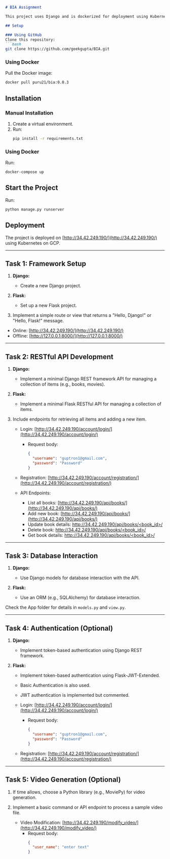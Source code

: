 
```markdown
# BIA Assignment

This project uses Django and is dockerized for deployment using Kubernetes on Google Cloud Platform (GCP).

## Setup

### Using GitHub
Clone this repository:
```bash
git clone https://github.com/geekgupta/BIA.git
```

### Using Docker
Pull the Docker image:
```bash
docker pull puru21/bia:0.0.3
```

## Installation

### Manual Installation
1. Create a virtual environment.
2. Run:
   ```bash
   pip install -r requirements.txt
   ```

### Using Docker
Run:
```bash
docker-compose up
```

## Start the Project
Run:
```bash
python manage.py runserver
```

## Deployment
The project is deployed on [http://34.42.249.190/](http://34.42.249.190/) using Kubernetes on GCP.

---

## Task 1: Framework Setup

1. **Django:**
   - Create a new Django project.

2. **Flask:**
   - Set up a new Flask project.

3. Implement a simple route or view that returns a "Hello, Django!" or "Hello, Flask!" message.

- Online: [http://34.42.249.190/](http://34.42.249.190/)
- Offline: [http://127.0.0.1:8000/](http://127.0.0.1:8000/)

---

## Task 2: RESTful API Development

1. **Django:**
   - Implement a minimal Django REST framework API for managing a collection of items (e.g., books, movies).

2. **Flask:**
   - Implement a minimal Flask RESTful API for managing a collection of items.

3. Include endpoints for retrieving all items and adding a new item.

   - Login: [http://34.42.249.190/account/login/](http://34.42.249.190/account/login/)
     - Request body:
       ```json
       {
         "username": "guptron1@gmail.com",
         "password": "Password"
       }
       ```

   - Registration: [http://34.42.249.190/account/registration/](http://34.42.249.190/account/registration/)

   - API Endpoints:
     - List all books: [http://34.42.249.190/api/books/](http://34.42.249.190/api/books/)
     - Add new book: [http://34.42.249.190/api/books/](http://34.42.249.190/api/books/)
     - Update book details: [http://34.42.249.190/api/books/<book_id>/](http://34.42.249.190/api/books/<book_id>/)
     - Delete book: [http://34.42.249.190/api/books/<book_id>/](http://34.42.249.190/api/books/<book_id>/)
     - Get book details: [http://34.42.249.190/api/books/<book_id>/](http://34.42.249.190/api/books/<book_id>/)

---

## Task 3: Database Interaction

1. **Django:**
   - Use Django models for database interaction with the API.

2. **Flask:**
   - Use an ORM (e.g., SQLAlchemy) for database interaction.

Check the App folder for details in `models.py` and `view.py`.

---

## Task 4: Authentication (Optional)

1. **Django:**
   - Implement token-based authentication using Django REST framework.

2. **Flask:**
   - Implement token-based authentication using Flask-JWT-Extended.

   - Basic Authentication is also used.
   - JWT authentication is implemented but commented.

   - Login: [http://34.42.249.190/account/login/](http://34.42.249.190/account/login/)
     - Request body:
       ```json
       {
         "username": "guptron1@gmail.com",
         "password": "Password"
       }
       ```

   - Registration: [http://34.42.249.190/account/registration/](http://34.42.249.190/account/registration/)

---

## Task 5: Video Generation (Optional)

1. If time allows, choose a Python library (e.g., MoviePy) for video generation.

2. Implement a basic command or API endpoint to process a sample video file.

   - Video Modification: [http://34.42.249.190/modify_video/](http://34.42.249.190/modify_video/)
     - Request body:
       ```json
       {
         "user_name": "enter text"
       }
       ```

